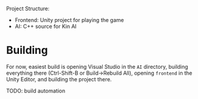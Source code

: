 Project Structure:

* Frontend: Unity project for playing the game
* AI: C++ source for Kin AI

# Building

For now, easiest build is opening Visual Studio in the `AI` directory, building everything there (Ctrl-Shift-B or Build->Rebuild All), opening `frontend` in the Unity Editor, and building the project there.

TODO: build automation
